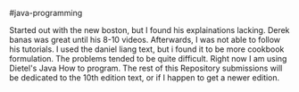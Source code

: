 #java-programming

Started out with the new boston, but I found his explainations lacking. Derek banas was great until his 8-10 videos. Afterwards, I was not able to follow his tutorials. I used the daniel liang text, but i found it to be more cookbook formulation. The problems tended to be quite difficult. Right now I am using Dietel's Java How to program. The rest of this Repository submissions will be dedicated to the 10th edition text, or if I happen to get a newer edition.  
